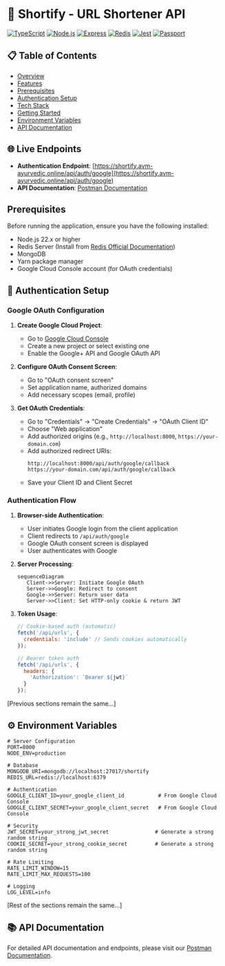# 🔗 Shortify - URL Shortener API

[![TypeScript](https://img.shields.io/badge/TypeScript-4.0-blue.svg)](https://www.typescriptlang.org/)
[![Node.js](https://img.shields.io/badge/Node.js-22.x-green.svg)](https://nodejs.org/)
[![Express](https://img.shields.io/badge/Express-4.x-lightgrey.svg)](https://expressjs.com/)
[![Redis](https://img.shields.io/badge/Redis-4.x-red.svg)](https://redis.io/)
[![Jest](https://img.shields.io/badge/Jest-29.x-orange.svg)](https://jestjs.io/)
[![Passport](https://img.shields.io/badge/Passport-0.6-green.svg)](https://www.passportjs.org/)

## 📋 Table of Contents

- [Overview](#overview)
- [Features](#features)
- [Prerequisites](#prerequisites)
- [Authentication Setup](#authentication-setup)
- [Tech Stack](#tech-stack)
- [Getting Started](#getting-started)
- [Environment Variables](#environment-variables)
- [API Documentation](#api-documentation)

## 🌐 Live Endpoints

- **Authentication Endpoint**: [https://shortify.avm-ayurvedic.online/api/auth/google](https://shortify.avm-ayurvedic.online/api/auth/google)
- **API Documentation**: [Postman Documentation](https://documenter.getpostman.com/view/32102231/2sAYHzGiKx)

## Prerequisites

Before running the application, ensure you have the following installed:

- Node.js 22.x or higher
- Redis Server (Install from [Redis Official Documentation](https://redis.io/docs/getting-started/))
- MongoDB
- Yarn package manager
- Google Cloud Console account (for OAuth credentials)

## 🔐 Authentication Setup

### Google OAuth Configuration

1. **Create Google Cloud Project**:
   - Go to [Google Cloud Console](https://console.cloud.google.com/)
   - Create a new project or select existing one
   - Enable the Google+ API and Google OAuth API

2. **Configure OAuth Consent Screen**:
   - Go to "OAuth consent screen"
   - Set application name, authorized domains
   - Add necessary scopes (email, profile)

3. **Get OAuth Credentials**:
   - Go to "Credentials" → "Create Credentials" → "OAuth Client ID"
   - Choose "Web application"
   - Add authorized origins (e.g., `http://localhost:8000`, `https://your-domain.com`)
   - Add authorized redirect URIs:
     ```
     http://localhost:8000/api/auth/google/callback
     https://your-domain.com/api/auth/google/callback
     ```
   - Save your Client ID and Client Secret

### Authentication Flow

1. **Browser-side Authentication**:
   - User initiates Google login from the client application
   - Client redirects to `/api/auth/google`
   - Google OAuth consent screen is displayed
   - User authenticates with Google

2. **Server Processing**:
   ```mermaid
   sequenceDiagram
      Client->>Server: Initiate Google OAuth
      Server->>Google: Redirect to consent
      Google->>Server: Return user data
      Server->>Client: Set HTTP-only cookie & return JWT
   ```

3. **Token Usage**:
   ```javascript
   // Cookie-based auth (automatic)
   fetch('/api/urls', {
     credentials: 'include' // Sends cookies automatically
   });

   // Bearer token auth
   fetch('/api/urls', {
     headers: {
       'Authorization': `Bearer ${jwt}`
     }
   });
   ```

[Previous sections remain the same...]

## ⚙️ Environment Variables

```env
# Server Configuration
PORT=8000
NODE_ENV=production

# Database
MONGODB_URI=mongodb://localhost:27017/shortify
REDIS_URL=redis://localhost:6379

# Authentication
GOOGLE_CLIENT_ID=your_google_client_id           # From Google Cloud Console
GOOGLE_CLIENT_SECRET=your_google_client_secret   # From Google Cloud Console

# Security
JWT_SECRET=your_strong_jwt_secret               # Generate a strong random string
COOKIE_SECRET=your_strong_cookie_secret         # Generate a strong random string

# Rate Limiting
RATE_LIMIT_WINDOW=15
RATE_LIMIT_MAX_REQUESTS=100

# Logging
LOG_LEVEL=info
```

[Rest of the sections remain the same...]

## 📚 API Documentation

For detailed API documentation and endpoints, please visit our [Postman Documentation](https://documenter.getpostman.com/view/32102231/2sAYHzGiKx).